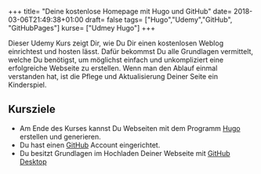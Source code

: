 +++
title= "Deine kostenlose Homepage mit Hugo und GitHub"
date= 2018-03-06T21:49:38+01:00
draft= false
tags= ["Hugo","Udemy","GitHub", "GitHubPages"]
kurse= ["Udmey Hugo"]
+++

Dieser Udemy Kurs zeigt Dir, wie Du Dir einen kostenlosen Weblog einrichtest und hosten lässt. Dafür bekommst Du alle Grundlagen vermittelt, welche Du benötigst, um möglichst einfach und unkompliziert eine erfolgreiche Webseite zu erstellen. Wenn man den Ablauf einmal verstanden hat, ist die Pflege und Aktualisierung Deiner Seite ein Kinderspiel.

## Kursziele

* Am Ende des Kurses kannst Du Webseiten mit dem Programm [Hugo](http://gohugo.io/) erstellen und generieren.
* Du hast einen [GitHub](https://github.com/) Account eingerichtet.
* Du besitzt Grundlagen im Hochladen Deiner Webseite mit [GitHub Desktop](https://desktop.github.com/)
